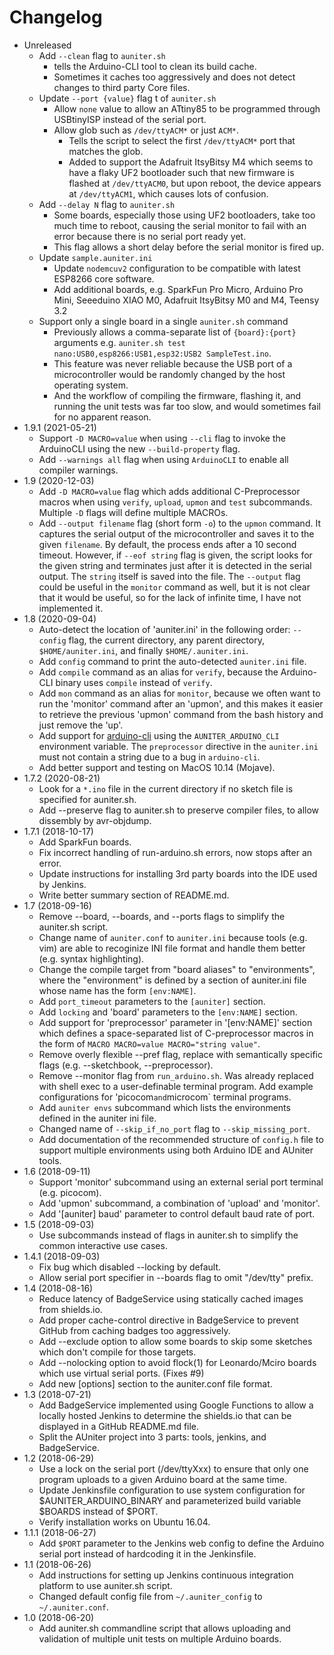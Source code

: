 # Changelog

* Unreleased
    * Add `--clean` flag to `auniter.sh`
        * tells the Arduino-CLI tool to clean its build cache.
        * Sometimes it caches too aggressively and does not detect changes to
          third party Core files.
    * Update `--port {value}` flag t of `auniter.sh`
        * Allow `none` value to allow an ATtiny85 to be programmed
          through USBtinyISP instead of the serial port.
        * Allow glob such as `/dev/ttyACM*` or just `ACM*`.
            * Tells the script to select the first `/dev/ttyACM*` port that
              matches the glob.
            * Added to support the Adafruit ItsyBitsy M4 which seems to have a
              flaky UF2 bootloader such that new firmware is flashed at
              `/dev/ttyACM0`, but upon reboot, the device appears at
              `/dev/ttyACM1`, which causes lots of confusion.
    * Add `--delay N` flag to `auniter.sh`
        * Some boards, especially those using UF2 bootloaders, take too much
          time to reboot, causing the serial monitor to fail with an error
          because there is no serial port ready yet.
        * This flag allows a short delay before the serial monitor is fired up.
    * Update `sample.auniter.ini`
        * Update `nodemcuv2` configuration to be compatible with latest
          ESP8266 core software.
        * Add additional boards, e.g. SparkFun Pro Micro, Arduino Pro Mini,
          Seeeduino XIAO M0, Adafruit ItsyBitsy M0 and M4, Teensy 3.2
    * Support only a single board in a single `auniter.sh` command
        * Previously allows a comma-separate list of `{board}:{port}` arguments
          e.g. `auniter.sh test nano:USB0,esp8266:USB1,esp32:USB2
          SampleTest.ino`.
        * This feature was never reliable because the USB port of a
          microcontroller would be randomly changed by the host operating
          system.
        * And the workflow of compiling the firmware, flashing it, and running
          the unit tests was far too slow, and would sometimes fail for no
          apparent reason.
* 1.9.1 (2021-05-21)
    * Support `-D MACRO=value` when using `--cli` flag to invoke the ArduinoCLI
      using the new `--build-property` flag.
    * Add `--warnings all` flag when using `ArduinoCLI` to enable all compiler
      warnings.
* 1.9 (2020-12-03)
    * Add `-D MACRO=value` flag which adds additional C-Preprocessor macros
      when using `verify`, `upload`, `upmon` and `test` subcommands. Multiple
      `-D` flags will define multiple MACROs.
    * Add `--output filename` flag (short form `-o`) to the `upmon` command. It
      captures the serial output of the microcontroller and saves it to the
      given `filename`. By default, the process ends after a 10 second timeout.
      However, if `--eof string` flag is given, the script looks for the given
      string and terminates just after it is detected in the serial output. The
      `string` itself is saved into the file. The `--output` flag could be
      useful in the `monitor` command as well, but it is not clear that it would
      be useful, so for the lack of infinite time, I have not implemented it.
* 1.8 (2020-09-04)
    * Auto-detect the location of 'auniter.ini' in the following order:
      `--config` flag, the current directory, any parent directory,
      `$HOME/auniter.ini`, and finally `$HOME/.auniter.ini`.
    * Add `config` command to print the auto-detected `auniter.ini` file.
    * Add `compile` command as an alias for `verify`, because the Arduino-CLI
      binary uses `compile` instead of `verify`.
    * Add `mon` command as an alias for `monitor`, because we often want
      to run the 'monitor' command after an 'upmon', and this makes it
      easier to retrieve the previous 'upmon' command from the bash history and
      just remove the 'up'.
    * Add support for [arduino-cli](https://github.com/arduino/arduino-cli)
      using the `AUNITER_ARDUINO_CLI` environment variable. The `preprocessor`
      directive in the `auniter.ini` must not contain a string due to a bug in
      `arduino-cli`.
    * Add better support and testing on MacOS 10.14 (Mojave).
* 1.7.2 (2020-08-21)
    * Look for a `*.ino` file in the current directory if no sketch file is
      specified for auniter.sh.
    * Add --preserve flag to auniter.sh to preserve compiler files, to allow
      dissembly by avr-objdump.
* 1.7.1 (2018-10-17)
    * Add SparkFun boards.
    * Fix incorrect handling of run-arduino.sh errors, now stops after an error.
    * Update instructions for installing 3rd party boards into the IDE used
      by Jenkins.
    * Write better summary section of README.md.
* 1.7 (2018-09-16)
    * Remove --board, --boards, and --ports flags to simplify the auniter.sh
      script.
    * Change name of `auniter.conf` to `auniter.ini` because tools (e.g. vim)
      are able to recoginize INI file format and handle them better
      (e.g. syntax highlighting).
    * Change the compile target from "board aliases" to "environments", where
      the "environment" is defined by a section of auniter.ini file whose name
      has the form `[env:NAME]`.
    * Add `port_timeout` parameters to the `[auniter]` section.
    * Add `locking` and 'board' parameters to the `[env:NAME]` section.
    * Add support for 'preprocessor' parameter in '[env:NAME]' section
      which defines a space-separated list of C-preprocessor macros in the
      form of `MACRO MACRO=value MACRO="string value"`.
    * Remove overly flexible --pref flag, replace with semantically specific
      flags (e.g. --sketchbook, --preprocessor).
    * Remove --monitor flag from `run_arduino.sh`. Was already replaced with
      shell exec to a user-definable terminal program. Add example
      configurations for 'picocom` and `microcom` terminal programs.
    * Add `auniter envs` subcommand which lists the environments defined in the
      auniter ini file.
    * Changed name of `--skip_if_no_port` flag to `--skip_missing_port`.
    * Add documentation of the recommended structure of `config.h` file to
      support multiple environments using both Arduino IDE and AUniter tools.
* 1.6 (2018-09-11)
    * Support 'monitor' subcommand using an external serial port terminal
      (e.g. picocom).
    * Add 'upmon' subcommand, a combination of 'upload' and 'monitor'.
    * Add '[auniter] baud' parameter to control default baud rate of port.
* 1.5 (2018-09-03)
    * Use subcommands instead of flags in auniter.sh to simplify the
      common interactive use cases.
* 1.4.1 (2018-09-03)
    * Fix bug which disabled --locking by default.
    * Allow serial port specifier in --boards flag to omit "/dev/tty" prefix.
* 1.4 (2018-08-16)
    * Reduce latency of BadgeService using statically cached images
      from shields.io.
    * Add proper cache-control directive in BadgeService to prevent GitHub
      from caching badges too aggressively.
    * Add --exclude option to allow some boards to skip some sketches which
      don't compile for those targets.
    * Add --nolocking option to avoid flock(1) for Leonardo/Mciro boards
      which use virtual serial ports. (Fixes #9)
    * Add new [options] section to the auniter.conf file format.
* 1.3 (2018-07-21)
    * Add BadgeService implemented using Google Functions to allow a locally
      hosted Jenkins to determine the shields.io that can be displayed in
      a GitHub README.md file.
    * Split the AUniter project into 3 parts: tools, jenkins, and
      BadgeService.
* 1.2 (2018-06-29)
    * Use a lock on the serial port (/dev/ttyXxx) to ensure that
      only one program uploads to a given Arduino board at the same time.
    * Update Jenkinsfile configuration to use system configuration for
      $AUNITER_ARDUINO_BINARY and parameterized build variable $BOARDS
      instead of $PORT.
    * Verify installation works on Ubuntu 16.04.
* 1.1.1 (2018-06-27)
    * Add `$PORT` parameter to the Jenkins web config to define the Arduino
      serial port instead of hardcoding it in the Jenkinsfile.
* 1.1 (2018-06-26)
    * Add instructions for setting up Jenkins continuous integration platform
      to use auniter.sh script.
    * Changed default config file from `~/.auniter_config` to `~/.auniter.conf`.
* 1.0 (2018-06-20)
    * Add auniter.sh commandline script that allows uploading and validation
      of multiple unit tests on multiple Arduino boards.
